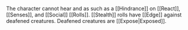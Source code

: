 The character cannot hear and as such as a [[Hindrance]] on [[React]],  [[Senses]], and [[Social]] [[Rolls]]. [[Stealth]] rolls have [[Edge]] against deafened creatures. Deafened creatures are [[Expose|Exposed]].